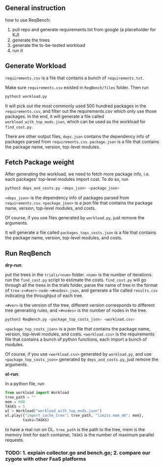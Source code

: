 ## General instruction 
how to use ReqBench:
1. pull repo and generate requirements.txt from google (a placeholder for KJ)
2. generate the trees 
3. generate the to-be-tested workload
4. run it

## Generate Workload
`requirements.csv` is a file that contains a bunch of `requirements.txt`.

Make sure `requirements.csv` existed in `ReqBench/files` folder. Then run
```sh
python3 workload.py
```
It will pick out the most commonly used 500 hundred packages in the `requirements.csv`,
and filter out the requirements.csv which only use those packages.
In the end, it will generate a file called `workload_with_top_mods.json`, which can be used as the workload for `find_cost.py`.

There are other output files, `deps.json` contains the dependency info of packages parsed from `requirements.csv`.
`package.json` is a file that contains the package name, version, top-level modules.

## Fetch Package weight
After generating the workload, we need to fetch more package info, i.e. each packages' top-level modules import cost.
To do so, run
```sh
python3 deps_and_costs.py <deps_json> <package_json> 
```
`<deps_json>` is the dependency info of packages parsed from `requirements.csv`.
`<package_json>` is a json file that contains the package name, version, top-level modules, and costs.

Of course, if you use files generated by `workload.py`, just remove the arguments.

It will generate a file called `packages_tops_costs.json` is a file that contains the package name, version, top-level modules, and costs.

## Run ReqBench
**dry-run**:

put the trees in the `trials/<num>` folder. `<num>` is the number of iterations.
run the `find_cost.py` script to estimate the costs. `find_cost.py` will go through all the trees in the trials folder,
parse the name of tree in the format of `tree-v<#ver>-node-<#nodes>.json`, and generate a file called `results.csv` indicating the throughput of each tree.

`<#ver>` is the version of the tree, different version corresponds to different tree generating rules, 
and `<#nodes>` is the number of nodes in the tree.

```sh
python3 ReqBench.py <package_top_costs_json> <workload.csv>
```

`<package_top_costs_json>` is a json file that contains the package name, version, top-level modules, and costs.
`<workload.csv>` is the requirements file that contains a bunch of python functions, each import a bunch of modules.

Of course, if you use `<workload.csv>` generated by `workload.py`, and use `<package_top_costs_json>` generated by `deps_and_costs.py`, just remove the arguments.

**ol-run**:

In a python file, run 
```python
from workload import Workload
tree_path = ""
mem = 600
TASKS = 5
wl = Workload("workload_with_top_mods.json")
wl.play({"import_cache_tree": tree_path, "limits.mem_mb": mem}, 
        tasks=TASKS)
```
to have a real run on OL. `tree_path` is the path to the tree, mem is the memory limit for each container,
`TASKS` is the number of maximum parallel requests. 


### TODO: 1. explain collector.go and bench.go; 2. compare our zygote with other FaaS platforms
